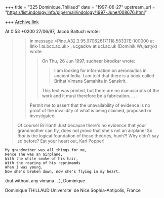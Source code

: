 +++
title = "325 Dominique.Thillaud"
date = "1997-06-27"
upstream_url = "https://list.indology.info/pipermail/indology/1997-June/008676.html"

+++
[Archive link](https://list.indology.info/pipermail/indology/1997-June/008676.html)

At 0:53 +0200 27/06/97, Jacob Baltuch wrote:
>>in message <Pine.A32.3.95.970626171118.58337E-100000 at link-1.ts.bcc.ac.uk> ,
>>ucgadkw at ucl.ac.uk (Dominik Wujastyk) wrote:
>>>
>>> On Thu, 26 Jun 1997, sudheer birodkar wrote:
>>>> I am looking for information on aeronautics in ancient
>>>> India. I am told that there is a book called Brihat Vimana
>>>> Samahita in Sanskrit.
>>>
>>> This text was printed, but there are no manuscripts of the work and it
>>> must therefore be a fabrication. . . .
>>
>>Permit me to assert that the unavailability of evidence is no proof of the
>>invalidity of what is being claimed, proposed or investigated.
>
>Of course! Brilliant! Just because there's no evidence that
>your grandmother can fly, does not *prove* that she's not
>an airplane! So *that* is the logical foundation of those
>theories, hunh?! Why didn't say so before? Eat your heart
>out, Karl Popper!

	My grandmother was all things for me,
	Hence she was an airplane,
	With the white smoke of his hair,
	With the roaring of his reprimands
	When I was young.
	Now she's broken down, now she's flying in my heart.

(but without any vimana ...),
Dominique


Dominique THILLAUD
Universite' de Nice Sophia-Antipolis, France






